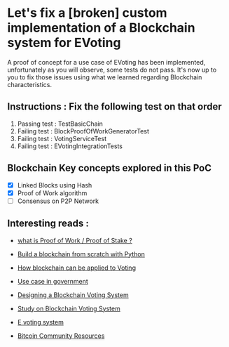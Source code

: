 # Let's fix a [broken] custom implementation of a Blockchain system for EVoting

A proof of concept for a use case of EVoting has been implemented, unfortunately as you will observe, some tests do not pass.
It's now up to you to fix those issues using what we learned regarding Blockchain characteristics.

## Instructions : Fix the following test on that order 

1. Passing test : TestBasicChain 
2. Failing test : BlockProofOfWorkGeneratorTest
3. Failing test : VotingServiceTest
4. Failing test : EVotingIntegrationTests

## Blockchain Key concepts explored in this PoC 
- [x] Linked Blocks using Hash 
- [x] Proof of Work algorithm 
- [ ] Consensus on P2P Network 

## Interesting reads :
- [what is Proof of Work / Proof of Stake ?](https://99bitcoins.com/proof-of-work-proof-of-stake/)

- [Build a blockchain from scratch with Python](https://hackernoon.com/learn-blockchains-by-building-one-117428612f46)

- [How blockchain can be applied to Voting](https://medium.com/coinbundle/using-blockchain-for-voting-3287817291dc)

- [Use case in government](https://lisk.io/academy/blockchain-basics/use-cases/decentralization-in-governments)

- [Designing a Blockchain Voting System](https://dev.to/prnthh/muchain---designing-a-voting-system-for-1-billion-on-the-blockchain---part-1-4ab1)

- [Study on Blockchain Voting System](https://www.economist.com/sites/default/files/northeastern.pdf)

- [E voting system](https://skemman.is/bitstream/1946/31161/1/Research-Paper-BBEVS.pdf)

- [Bitcoin Community Resources](https://coin.dance/resources)